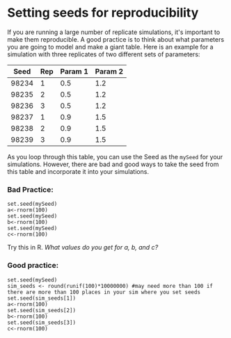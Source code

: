# Setting seeds for reproducibility

If you are running a large number of replicate simulations, it's important to make them reproducible. 
A good practice is to think about what parameters you are going to model and make a giant table.
Here is an example for a simulation with three replicates of two different sets of parameters:

|Seed | Rep | Param 1 | Param 2 |
|-----|------|---------|-------------|
|98234 | 1 | 0.5 | 1.2|
|98235 | 2 | 0.5 | 1.2|
|98236 | 3 | 0.5 | 1.2|
|98237 | 1 | 0.9 | 1.5|
|98238 | 2 | 0.9 | 1.5|
|98239 | 3 | 0.9 | 1.5|

As you loop through this table, you can use the Seed as the `mySeed` for your simulations. However, 
there are bad and good ways to take the seed from this table and incorporate it into your simulations.

### Bad Practice:

```
set.seed(mySeed)
a<-rnorm(100)
set.seed(mySeed)
b<-rnorm(100)
set.seed(mySeed)
c<-rnorm(100)
```

Try this in R. _What values do you get for a, b, and c?_

### Good practice:
```
set.seed(mySeed)
sim_seeds <- round(runif(100)*10000000) #may need more than 100 if there are more than 100 places in your sim where you set seeds
set.seed(sim_seeds[1])
a<-rnorm(100)
set.seed(sim_seeds[2])
b<-rnorm(100)
set.seed(sim_seeds[3])
c<-rnorm(100)
```
